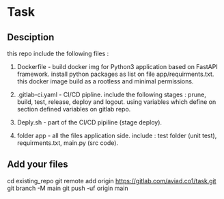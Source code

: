# Task



## Desciption

this repo include the following files : 

1. Dockerfile - build docker img for Python3 application based on FastAPI framework.
   install python packages as list on file app/requirments.txt.
   this docker image build as a rootless and minimal permissions.

2. .gitlab-ci.yaml - CI/CD pipline.
   include the following stages : prune, build, test, release, deploy and logout.
   using variables which define on section defined variables on gitlab repo. 
   
3. Deply.sh - part of the CI/CD pipiline (stage deploy).

4. folder app - all the files application side. 
   include : test folder (unit test), requirments.txt, main.py (src code).
  

## Add your files

cd existing_repo
git remote add origin https://gitlab.com/aviad.co1/task.git
git branch -M main
git push -uf origin main
```
